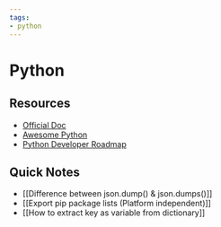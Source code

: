 ```yaml
---
tags:
- python
---
```


# Python

## Resources

- [Official Doc](https://docs.python.org/)
- [Awesome Python](https://github.com/vinta/awesome-python)
- [Python Developer Roadmap](https://roadmap.sh/python)

## Quick Notes

- [[Difference between json.dump() & json.dumps()]]
- [[Export pip package lists (Platform independent)]]
- [[How to extract key as variable from dictionary]]
